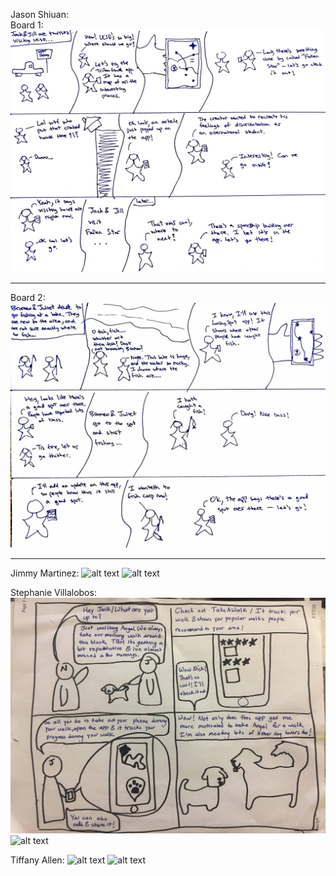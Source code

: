Jason Shiuan:  
Board 1:
![alt text][JasonSB1]
***
Board 2:
![alt text][JasonSB2]
***

Jimmy Martinez:
![alt text][JimmySB1]
![alt text][JimmySB2]

Stephanie Villalobos:
![alt text][StephSB1]
![alt text][StephSB2]

Tiffany Allen:
![alt text][TiffanySB1]
![alt text][TiffanySB2]

[JasonSB1]: images/JackJill.jpg "Jason's StoryBoard 1"
[JasonSB2]: images/BromeoJuliet.jpg "Jason's StoryBoard 2"
[JimmySB1]: images/LINKGOESHERE "Jimmy's StoryBoard 1"
[JimmySB2]: images/LINKGOESHERE "Jimmy's StoryBoard 2"
[StephSB1]: images/StephSB1.jpg "Stephanie's StoryBoard 1"
[StephSB2]: images/LINKGOESHERE "Stephanie's StoryBoard 2"
[TiffanySB1]: images/LINKGOESHERE "Tiffany's StoryBoard 1"
[TiffanySB2]: images/LINKGOESHERE "Tiffany's StoryBoard 2"


